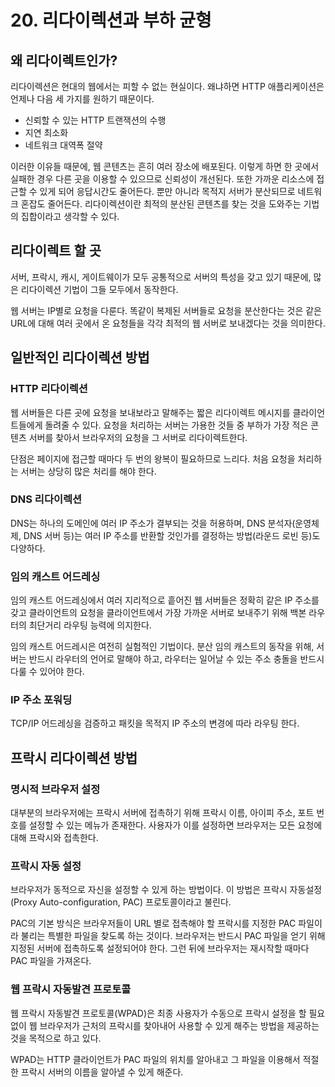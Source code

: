 # 20. 리다이렉션과 부하 균형

## 왜 리다이렉트인가?

리다이렉션은 현대의 웹에서는 피할 수 없는 현실이다. 왜냐하면 HTTP 애플리케이션은 언제나 다음 세 가지를 원하기 때문이다.

* 신뢰할 수 있는 HTTP 트랜잭션의 수행
* 지연 최소화
* 네트워크 대역폭 절약

이러한 이유들 때문에, 웹 콘텐츠는 흔히 여러 장소에 배포된다. 이렇게 하면 한 곳에서 실패한 경우 다른 곳을 이용할 수 있으므로 신뢰성이 개선된다. 또한 가까운 리소스에 접근할 수 있게 되어 응답시간도 줄어든다. 뿐만 아니라 목적지 서버가 분산되므로 네트워크 혼잡도 줄어든다. 리다이렉션이란 최적의 분산된 콘텐츠를 찾는 것을 도와주는 기법의 집합이라고 생각할 수 있다.

## 리다이렉트 할 곳

서버, 프락시, 캐시, 게이트웨이가 모두 공통적으로 서버의 특성을 갖고 있기 때문에, 많은 리다이렉션 기법이 그들 모두에서 동작한다.

웹 서버는 IP별로 요청을 다룬다. 똑같이 복제된 서버들로 요청을 분산한다는 것은 같은 URL에 대해 여러 곳에서 온 요청들을 각각 최적의 웹 서버로 보내겠다는 것을 의미한다.

## 일반적인 리다이렉션 방법

### HTTP 리다이렉션

웹 서버들은 다른 곳에 요청을 보내보라고 말해주는 짧은 리다이렉트 메시지를 클라이언트들에게 돌려줄 수 있다. 요청을 처리하는 서버는 가용한 것들 중 부하가 가장 적은 콘텐츠 서버를 찾아서 브라우저의 요청을 그 서버로 리다이렉트한다.

단점은 페이지에 접근할 때마다 두 번의 왕복이 필요하므로 느리다. 처음 요청을 처리하는 서버는 상당히 많은 처리를 해야 한다.

### DNS 리다이렉션

DNS는 하나의 도메인에 여러 IP 주소가 결부되는 것을 허용하며,  DNS 분석자\(운영체제, DNS 서버 등\)는 여러 IP 주소를 반환할 것인가를 결정하는 방법\(라운드 로빈 등\)도 다양하다.

### 임의 캐스트 어드레싱

임의 캐스트 어드레싱에서 여러 지리적으로 흩어진 웹 서버들은 정확히 같은 IP 주소를 갖고 클라이언트의 요청을 클라이언트에서 가장 가까운 서버로 보내주기 위해 백본 라우터의 최단거리 라우팅 능력에 의지한다.

임의 캐스트 어드레시은 여전히 실험적인 기법이다. 분산 임의 캐스트의 동작을 위해, 서버는 반드시 라우터의 언어로 말해야 하고, 라우터는 일어날 수 있는 주소 충돌을 반드시 다룰 수 있어야 한다.

### IP 주소 포워딩

TCP/IP 어드레싱을 검증하고 패킷을 목적지 IP 주소의 변경에 따라 라우팅 한다.

## 프락시 리다이렉션 방법

### 명시적 브라우저 설정

대부분의 브라우저에는 프락시 서버에 접촉하기 위해 프락시 이름, 아이피 주소, 포트 번호를 설정할 수 있는 메뉴가 존재한다. 사용자가 이를 설정하면 브라우저는 모든 요청에 대해 프락시와 접촉한다.

### 프락시 자동 설정

브라우저가 동적으로 자신을 설정할 수 있게 하는 방법이다. 이 방법은 프락시 자동설정\(Proxy Auto-configuration, PAC\) 프로토콜이라고 불린다.

PAC의 기본 방식은 브라우저들이 URL 별로 접촉해야 할 프락시를 지정한 PAC 파일이라 불리는 특별한 파일을 찾도록 하는 것이다. 브라우저는 반드시 PAC 파일을 얻기 위해 지정된 서버에 접촉하도록 설정되어야 한다. 그런 뒤에 브라우저는 재시작할 때마다 PAC 파일을 가져온다.

### 웹 프락시 자동발견 프로토콜

웹 프락시 자동발견 프로토콜\(WPAD\)은 최종 사용자가 수동으로 프락시 설정을 할 필요 없이 웹 브라우저가 근처의 프락시를 찾아내어 사용할 수 있게 해주는 방법을 제공하는 것을 목적으로 하고 있다.

WPAD는 HTTP 클라이언트가 PAC 파일의 위치를 알아내고 그 파일을 이용해서 적절한 프락시 서버의 이름을 알아낼 수 있게 해준다.

